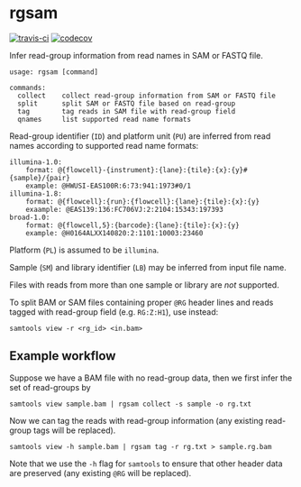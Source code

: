 # rgsam

[![travis-ci](https://travis-ci.org/djhshih/rgsam.svg?branch=master)](https://travis-ci.org/djhshih/rgsam)
[![codecov](https://codecov.io/gh/djhshih/rgsam/branch/master/graph/badge.svg)](https://codecov.io/gh/djhshih/rgsam)

Infer read-group information from read names in SAM or FASTQ file.

```{bash}
usage: rgsam [command]

commands:
  collect    collect read-group information from SAM or FASTQ file
  split      split SAM or FASTQ file based on read-group
  tag        tag reads in SAM file with read-group field
  qnames     list supported read name formats
```

Read-group identifier (`ID`) and platform unit (`PU`) are inferred from read
names according to supported read name formats:

```{yaml}
illumina-1.0:
    format: @{flowcell}-{instrument}:{lane}:{tile}:{x}:{y}#{sample}/{pair}
    example: @HWUSI-EAS100R:6:73:941:1973#0/1
illumina-1.8:
    format: @{flowcell}:{run}:{flowcell}:{lane}:{tile}:{x}:{y}
    exaample: @EAS139:136:FC706VJ:2:2104:15343:197393
broad-1.0:
    format: @{flowcell,5}:{barcode}:{lane}:{tile}:{x}:{y}
    example: @H0164ALXX140820:2:1101:10003:23460
```

Platform (`PL`) is assumed to be `illumina`.

Sample (`SM`) and library identifier (`LB`) may be inferred from input file name.

Files with reads from more than one sample or library are *not* supported.

To split BAM or SAM files containing proper `@RG` header lines and reads tagged
with read-group field (e.g. `RG:Z:H1`), use instead:

```{bash}
samtools view -r <rg_id> <in.bam>
```

## Example workflow

Suppose we have a BAM file with no read-group data, then we first infer
the set of read-groups by

```{bash}
samtools view sample.bam | rgsam collect -s sample -o rg.txt
```

Now we can tag the reads with read-group information (any existing read-group
tags will be replaced).

```{bash}
samtools view -h sample.bam | rgsam tag -r rg.txt > sample.rg.bam
```

Note that we use the `-h` flag for `samtools` to ensure that other header data
are preserved (any existing `@RG` will be replaced).


